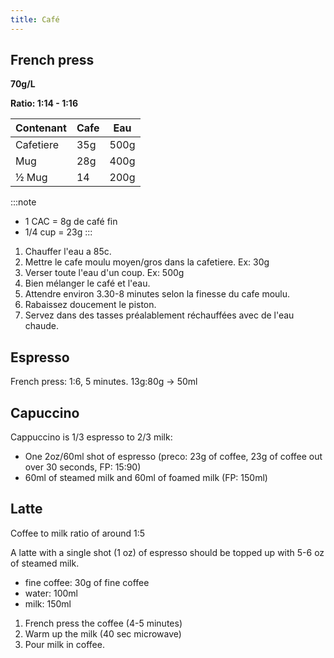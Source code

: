 ```yaml
---
title: Café
---
```


## French press

**70g/L**

**Ratio: 1:14 - 1:16**

| Contenant | Cafe | Eau  |
| --------- | ---- | ---- |
| Cafetiere | 35g  | 500g |
| Mug       | 28g  | 400g |
| ½ Mug     | 14   | 200g |

:::note
- 1 CAC = 8g de café fin
- 1/4 cup = 23g
:::

1. Chauffer l'eau a 85c.
1. Mettre le cafe moulu moyen/gros dans la cafetiere. Ex: 30g
1. Verser toute l'eau d'un coup. Ex: 500g
1. Bien mélanger le café et l'eau.
1. Attendre environ 3.30-8 minutes selon la finesse du cafe moulu.
1. Rabaissez doucement le piston.
1. Servez dans des tasses préalablement réchauffées avec de l'eau chaude.

## Espresso

French press: 1:6, 5 minutes.
13g:80g -> 50ml

## Capuccino

Cappuccino is 1/3 espresso to 2/3 milk:

- One 2oz/60ml shot of espresso (preco: 23g of coffee, 23g of coffee out over 30 seconds, FP: 15:90)
- 60ml of steamed milk and 60ml of foamed milk (FP: 150ml)

## Latte

Coffee to milk ratio of around 1:5

A latte with a single shot (1 oz) of espresso should be topped up with 5-6 oz of steamed milk.

- fine coffee: 30g of fine coffee
- water: 100ml
- milk: 150ml

1. French press the coffee (4-5 minutes)
1. Warm up the milk (40 sec microwave)
1. Pour milk in coffee.
